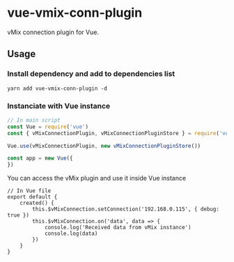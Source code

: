 # vue-vmix-conn-plugin

vMix connection plugin for Vue.

## Usage
### Install dependency and add to dependencies list
```
yarn add vue-vmix-conn-plugin -d
```

### Instanciate with Vue instance
```javascript
// In main script
const Vue = require('vue')
const { vMixConnectionPlugin, vMixConnectionPluginStore } = require('vue-vmix-conn-plugin')

Vue.use(vMixConnectionPlugin, new vMixConnectionPluginStore())

const app = new Vue({
})
```

You can access the vMix plugin and use it inside Vue instance
```javacript
// In Vue file
export default {
	created() {
		this.$vMixConnection.setConnection('192.168.0.115', { debug: true })
		this.$vMixConnection.on('data', data => {
			console.log('Received data from vMix instance')
			console.log(data)
		})
	}
}
```
